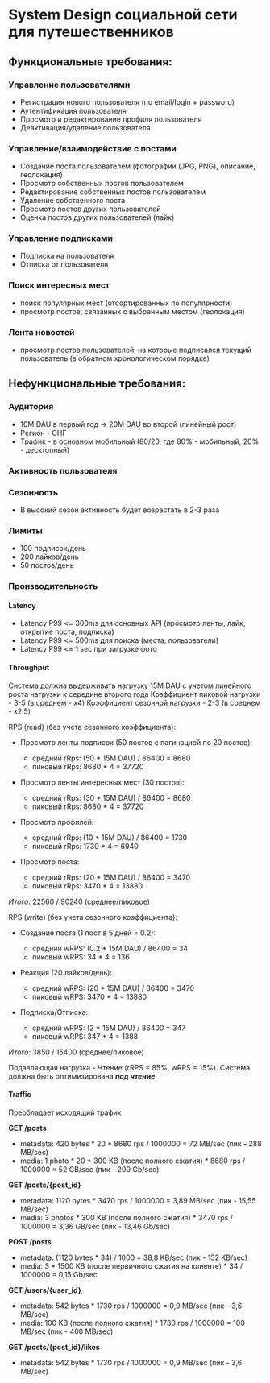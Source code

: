 # System Design социальной сети для путешественников

## Функциональные требования:

### Управление пользователями
- Регистрация нового пользователя (по email/login + password)
- Аутентификация пользователя 
- Просмотр и редактирование профиля пользователя
- Деактивация/удаление пользователя

### Управление/взаимодействие с постами  
- Создание поста пользователем (фотографии (JPG, PNG), описание, геолокация)
- Просмотр собственных постов пользователем
- Редактирование собственных постов пользователем
- Удаление собственного поста
- Просмотр постов других пользователей
- Оценка постов других пользователей (лайк)

### Управление подписками
- Подписка на пользователя
- Отписка от пользователя

### Поиск интересных мест
- поиск популярных мест (отсортированных по популярности)
- просмотр постов, связанных с выбранным местом (геолокация)

### Лента новостей
- просмотр постов пользователей, на которые подписался текущий пользователь (в обратном хронологическом порядке)


## Нефункциональные требования:
### Аудитория
- 10М DAU в первый год -> 20M DAU во второй (линейный рост)
- Регион - СНГ
- Трафик - в основном мобильный (80/20, где 80% - мобильный, 20% - десктопный)

### Активность пользователя
### Сезонность
- В высокий сезон активность будет возрастать в 2-3 раза

### Лимиты
- 100 подписок/день
- 200 лайков/день
- 50 постов/день


### Производительность
#### Latency
- Latency P99 <= 300ms для основных API (просмотр ленты, лайк, открытие поста, подписка)
- Latency P99 <= 500ms для поиска (места, пользователи)
- Latency P99 <= 1 sec при загрузке фото

#### Throughput
Система должна выдерживать нагрузку 15M DAU с учетом линейного роста нагрузки к середине второго года
Коэффициент пиковой нагрузки - 3-5 (в среднем - x4)
Коэффициент сезонной нагрузки - 2-3 (в среднем - x2.5)

RPS (read) (без учета сезонного коэффициента):
- Просмотр ленты подписок (50 постов с пагинацией по 20 постов):
  - средний rRps: (50 * 15M DAU) / 86400 = 8680 
  - пиковый rRps: 8680 * 4 = 37720 
  
- Просмотр ленты интересных мест (30 постов):
  - средний rRps: (30 * 15M DAU) / 86400 = 8680
  - пиковый rRps: 8680 * 4 = 37720
  
- Просмотр профилей:
  - средний rRps: (10 * 15M DAU) / 86400 = 1730
  - пиковый rRps: 1730 * 4 = 6940
  
- Просмотр поста:
  - средний rRps: (20 * 15M DAU) / 86400 = 3470
  - пиковый rRps: 3470 * 4 = 13880

_Итого:_ 22560 / 90240 (среднее/пиковое)


RPS (write) (без учета сезонного коэффициента):
- Создание поста (1 пост в 5 дней = 0.2): 
  - средний wRPS: (0.2 * 15M DAU) / 86400 = 34
  - пиковый wRPS: 34 * 4 = 136

- Реакция (20 лайков/день):
  - средний wRPS: (20 * 15M DAU) / 86400 = 3470
  - пиковый wRPS: 3470 * 4 = 13880

- Подписка/Отписка:
  - средний wRPS: (2 * 15M DAU) / 86400 = 347
  - пиковый wRPS: 347 * 4 = 1388

_Итого:_ 3850 / 15400 (среднее/пиковое)

Подавляющая нагрузка - Чтение (rRPS = 85%, wRPS = 15%).
Система должна быть оптимизирована _**под чтение**_.

#### Traffic
Преобладает исходящий трафик

**GET /posts**
  - metadata: 420 bytes * 20 * 8680 rps / 1000000 = 72 MB/sec (пик - 288 MB/sec)
  - media: 1 photo * 20 * 300 KB (после полного сжатия) * 8680 rps / 1000000 = 52 GB/sec (пик - 200 Gb/sec) 

**GET /posts/{post_id}**
  - metadata: 1120 bytes * 3470 rps / 1000000 = 3,89 MB/sec (пик - 15,55 MB/sec)
  - media: 3 photos * 300 KB (после полного сжатия) * 3470 rps / 1000000 = 3,36 GB/sec (пик - 13,46 Gb/sec)

**POST /posts**
  - metadata: (1120 bytes * 34) / 1000 = 38,8 KB/sec (пик - 152 KB/sec) 
  - media: 3 * 1500 KB (после первичного сжатия на клиенте) * 34 / 1000000 = 0,15 Gb/sec

**GET /users/{user_id}**
  - metadata: 542 bytes * 1730 rps / 1000000 = 0,9 MB/sec (пик - 3,6 MB/sec)
  - media: 100 KB (после полного сжатия) * 1730 rps / 1000000 = 100 MB/sec (пик - 400 MB/sec)

**GET /posts/{post_id}/likes**
  - metadata: 542 bytes * 1730 rps / 1000000 = 0,9 MB/sec (пик - 3,6 MB/sec)
